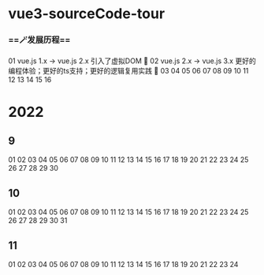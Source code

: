 # vue3-sourceCode-tour

### ==🪄发展历程==

01 vue.js 1.x -> vue.js 2.x  引入了虚拟DOM 🍎
02 vue.js 2.x -> vue.js 3.x  更好的编程体验；更好的ts支持；更好的逻辑复用实践 🍉
03
04
05
06
07
08
09
10
11
12
13
14
15
16

# 2022

## 9
01 
02
03
04
05
06
07
08
09
10
11
12
13
14
15
16
17
18
19
20
21
22
23
24
25
26
27
28
29
30
## 10
01 02 03 04 05 06 07 08 09 10 11 12 13 14 15 16 17 18 19 20 21 22 23 24 25 26 27 28 29 30 31
## 11
01 02 03 04 05 06 07 08 09 10 11 12 13 14 15 16 17 18 19 20 21 22 23 24